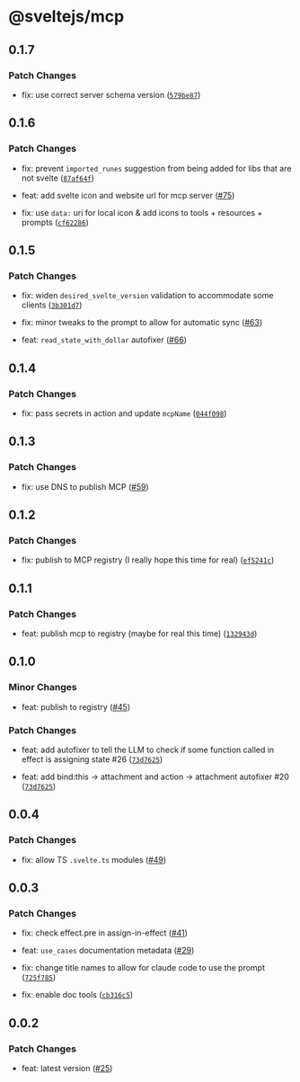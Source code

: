 # @sveltejs/mcp

## 0.1.7

### Patch Changes

- fix: use correct server schema version ([`579be87`](https://github.com/sveltejs/mcp/commit/579be877fa9f87f7f173450ca5bc918824d68282))

## 0.1.6

### Patch Changes

- fix: prevent `imported_runes` suggestion from being added for libs that are not svelte ([`87af64f`](https://github.com/sveltejs/mcp/commit/87af64f4bc6d07b75640eb987a33655654363997))

- feat: add svelte icon and website url for mcp server ([#75](https://github.com/sveltejs/mcp/pull/75))

- fix: use `data:` uri for local icon & add icons to tools + resources + prompts ([`cf62286`](https://github.com/sveltejs/mcp/commit/cf622869129382a97ad059bb1389f115907adc8e))

## 0.1.5

### Patch Changes

- fix: widen `desired_svelte_version` validation to accommodate some clients ([`3b301d7`](https://github.com/sveltejs/mcp/commit/3b301d7d9c2f49758023408f505bc4ca79caaff4))

- fix: minor tweaks to the prompt to allow for automatic sync ([#63](https://github.com/sveltejs/mcp/pull/63))

- feat: `read_state_with_dollar` autofixer ([#66](https://github.com/sveltejs/mcp/pull/66))

## 0.1.4

### Patch Changes

- fix: pass secrets in action and update `mcpName` ([`044f098`](https://github.com/sveltejs/mcp/commit/044f0988b935fff39911a861a648dfb276f5831a))

## 0.1.3

### Patch Changes

- fix: use DNS to publish MCP ([#59](https://github.com/sveltejs/mcp/pull/59))

## 0.1.2

### Patch Changes

- fix: publish to MCP registry (I really hope this time for real) ([`ef5241c`](https://github.com/sveltejs/mcp/commit/ef5241cbc204ad8bb84bde27db7c9d0a08280245))

## 0.1.1

### Patch Changes

- feat: publish mcp to registry (maybe for real this time) ([`132943d`](https://github.com/sveltejs/mcp/commit/132943db3b04dbbd322d08926c0880c990a61f5f))

## 0.1.0

### Minor Changes

- feat: publish to registry ([#45](https://github.com/sveltejs/mcp/pull/45))

### Patch Changes

- feat: add autofixer to tell the LLM to check if some function called in effect is assigning state #26 ([`73d7625`](https://github.com/sveltejs/mcp/commit/73d7625b3ca6a812ba91883ea668d80ff1e7c703))

- feat: add bind:this -> attachment and action -> attachment autofixer #20 ([`73d7625`](https://github.com/sveltejs/mcp/commit/73d7625b3ca6a812ba91883ea668d80ff1e7c703))

## 0.0.4

### Patch Changes

- fix: allow TS `.svelte.ts` modules ([#49](https://github.com/sveltejs/mcp/pull/49))

## 0.0.3

### Patch Changes

- fix: check effect.pre in assign-in-effect ([#41](https://github.com/sveltejs/mcp/pull/41))

- feat: `use_cases` documentation metadata ([#29](https://github.com/sveltejs/mcp/pull/29))

- fix: change title names to allow for claude code to use the prompt ([`725f785`](https://github.com/sveltejs/mcp/commit/725f785766d04e9ed810a7c3f6bcfdb2e2b8234c))

- fix: enable doc tools ([`cb316c5`](https://github.com/sveltejs/mcp/commit/cb316c5b3ebc712946969d2d57236d159e796d58))

## 0.0.2

### Patch Changes

- feat: latest version ([#25](https://github.com/sveltejs/mcp/pull/25))
